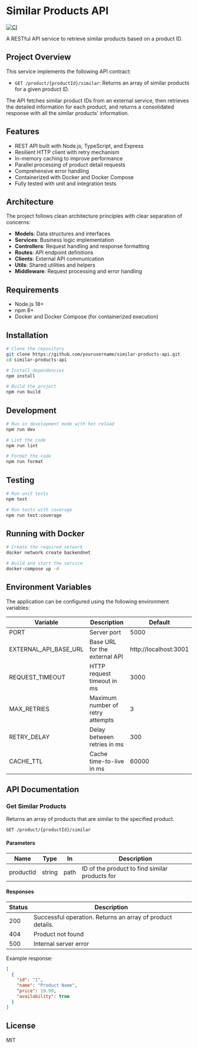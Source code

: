 # Similar Products API

[![CI](https://github.com/yourusername/similar-products-api/actions/workflows/ci.yml/badge.svg)](https://github.com/yourusername/similar-products-api/actions/workflows/ci.yml)

A RESTful API service to retrieve similar products based on a product ID.

## Project Overview

This service implements the following API contract:

- `GET /product/{productId}/similar`: Returns an array of similar products for a given product ID.

The API fetches similar product IDs from an external service, then retrieves the detailed information for each product, and returns a consolidated response with all the similar products' information.

## Features

- REST API built with Node.js, TypeScript, and Express
- Resilient HTTP client with retry mechanism
- In-memory caching to improve performance
- Parallel processing of product detail requests
- Comprehensive error handling
- Containerized with Docker and Docker Compose
- Fully tested with unit and integration tests

## Architecture

The project follows clean architecture principles with clear separation of concerns:

- **Models**: Data structures and interfaces
- **Services**: Business logic implementation
- **Controllers**: Request handling and response formatting
- **Routes**: API endpoint definitions
- **Clients**: External API communication
- **Utils**: Shared utilities and helpers
- **Middleware**: Request processing and error handling

## Requirements

- Node.js 18+
- npm 8+
- Docker and Docker Compose (for containerized execution)

## Installation

```bash
# Clone the repository
git clone https://github.com/yourusername/similar-products-api.git
cd similar-products-api

# Install dependencies
npm install

# Build the project
npm run build
```

## Development

```bash
# Run in development mode with hot reload
npm run dev

# Lint the code
npm run lint

# Format the code
npm run format
```

## Testing

```bash
# Run unit tests
npm test

# Run tests with coverage
npm run test:coverage
```

## Running with Docker

```bash
# Create the required network
docker network create backendnet

# Build and start the service
docker-compose up -d
```

## Environment Variables

The application can be configured using the following environment variables:

| Variable | Description | Default |
| --- | --- | --- |
| PORT | Server port | 5000 |
| EXTERNAL_API_BASE_URL | Base URL for the external API | http://localhost:3001 |
| REQUEST_TIMEOUT | HTTP request timeout in ms | 3000 |
| MAX_RETRIES | Maximum number of retry attempts | 3 |
| RETRY_DELAY | Delay between retries in ms | 300 |
| CACHE_TTL | Cache time-to-live in ms | 60000 |

## API Documentation

### Get Similar Products

Returns an array of products that are similar to the specified product.

```
GET /product/{productId}/similar
```

#### Parameters

| Name | Type | In | Description |
| --- | --- | --- | --- |
| productId | string | path | ID of the product to find similar products for |

#### Responses

| Status | Description |
| --- | --- |
| 200 | Successful operation. Returns an array of product details. |
| 404 | Product not found |
| 500 | Internal server error |

Example response:

```json
[
  {
    "id": "1",
    "name": "Product Name",
    "price": 19.99,
    "availability": true
  }
]
```

## License

MIT